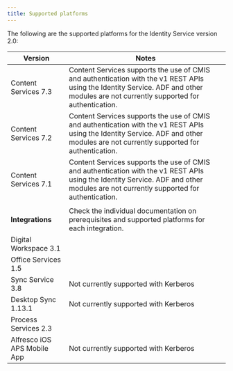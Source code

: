 ```yaml
---
title: Supported platforms
---
```


The following are the supported platforms for the Identity Service version 2.0:

| Version | Notes |
| ------- | ----- |
| Content Services 7.3 | Content Services supports the use of CMIS and authentication with the v1 REST APIs using the Identity Service. ADF and other modules are not currently supported for authentication. |
| Content Services 7.2 | Content Services supports the use of CMIS and authentication with the v1 REST APIs using the Identity Service. ADF and other modules are not currently supported for authentication. |
| Content Services 7.1 | Content Services supports the use of CMIS and authentication with the v1 REST APIs using the Identity Service. ADF and other modules are not currently supported for authentication. |
| | |
| **Integrations** | Check the individual documentation on prerequisites and supported platforms for each integration. |
| Digital Workspace 3.1 | |
| Office Services 1.5 | |
| Sync Service 3.8 | Not currently supported with Kerberos |
| Desktop Sync 1.13.1 | Not currently supported with Kerberos |
| Process Services 2.3 | |
| Alfresco iOS APS Mobile App | Not currently supported with Kerberos |
